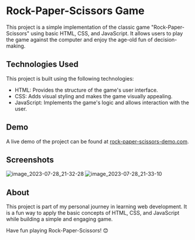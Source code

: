 # Rock-Paper-Scissors Game

This project is a simple implementation of the classic game "Rock-Paper-Scissors" using basic HTML, CSS, and JavaScript. It allows users to play the game against the computer and enjoy the age-old fun of decision-making.

## Technologies Used

This project is built using the following technologies:

- HTML: Provides the structure of the game's user interface.
- CSS: Adds visual styling and makes the game visually appealing.
- JavaScript: Implements the game's logic and allows interaction with the user.

## Demo

A live demo of the project can be found at [rock-paper-scissors-demo.com](https://www.example.com).

## Screenshots

![image_2023-07-28_21-32-28](https://github.com/Raazvardhan/Kitchen-Library/assets/139915269/579f8dd9-0494-4ac4-9141-a8acccd35cfa)
![image_2023-07-28_21-33-10](https://github.com/Raazvardhan/Kitchen-Library/assets/139915269/6250397d-99fa-4a6e-b9ca-8a054923600c)

## About

This project is part of my personal journey in learning web development. It is a fun way to apply the basic concepts of HTML, CSS, and JavaScript while building a simple and engaging game.

Have fun playing Rock-Paper-Scissors! 😊
